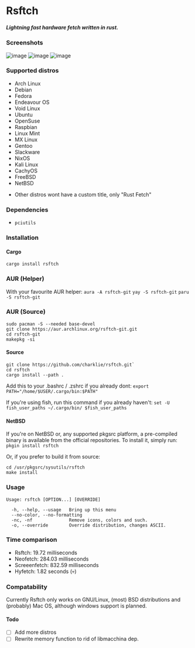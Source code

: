 # Rsftch

##### _Lightning fast hardware fetch written in rust._

### Screenshots

![image](https://github.com/charklie/rsftch/assets/157241212/9c465f98-259d-4db9-a07d-b93f3690080f)
![image](https://github.com/charklie/rsftch/assets/157241212/a745b58f-d42a-4a6e-9c15-2504b8442ed5)
![image](https://github.com/charklie/rsftch/assets/157241212/f6ff6352-b7da-4e18-a867-7f0c62f62a35)

### Supported distros
- Arch Linux
- Debian
- Fedora
- Endeavour OS
- Void Linux
- Ubuntu
- OpenSuse
- Raspbian
- Linux Mint
- MX Linux
- Gentoo
- Slackware
- NixOS
- Kali Linux
- CachyOS
- FreeBSD
- NetBSD

* Other distros wont have a custom title, only "Rust Fetch"

### Dependencies
- `pciutils`

### Installation
#### Cargo
`cargo install rsftch`

### AUR (Helper)
With your favourite AUR helper:
`aura -A rsftch-git`
`yay -S rsftch-git`
`paru -S rsftch-git`

### AUR (Source)
```
sudo pacman -S --needed base-devel
git clone https://aur.archlinux.org/rsftch-git.git
cd rsftch-git
makepkg -si
```
#### Source
```
git clone https://github.com/charklie/rsftch.git`
cd rsftch
cargo install --path .
```

Add this to your .bashrc / .zshrc if you already dont:
`export PATH="/home/$USER/.cargo/bin:$PATH"`
  
If you're using fish, run this command if you already haven't:
`set -U fish_user_paths ~/.cargo/bin/ $fish_user_paths`

#### NetBSD
If you're on NetBSD or, any supported pkgsrc platform, a pre-compiled binary is available from the official repositories.
To install it, simply run:
`pkgin install rsftch`

Or, if you prefer to build it from source:
```
cd /usr/pkgsrc/sysutils/rsftch
make install
```

### Usage
```
Usage: rsftch [OPTION...] [OVERRIDE]

  -h, --help, --usage   Bring up this menu
  --no-color, --no-formatting
  -nc, -nf              Remove icons, colors and such.
  -o, --override        Override distribution, changes ASCII.
```

### Time comparison
- Rsftch: 19.72 milliseconds
- Neofetch: 284.03 milliseconds
- Screeenfetch: 832.59 milliseconds
- Hyfetch: 1.82 seconds (💀)

### Compatability
Currently Rsftch only works on GNU/Linux, (most) BSD distributions and (probably) Mac OS, although windows support is planned.  

#### Todo
- [ ] Add more distros
- [ ] Rewrite memory function to rid of libmacchina dep.
